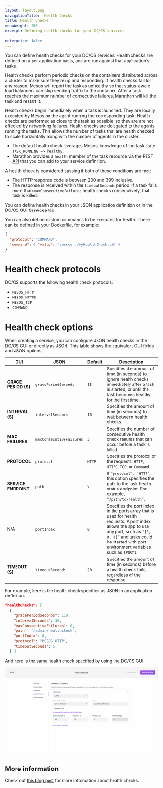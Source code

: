 ```yaml
---
layout: layout.pug
navigationTitle:  Health Checks
title: Health Checks
menuWeight: 200
excerpt: Defining health checks for your DC/OS services

enterprise: false
---
```


You can define health checks for your DC/OS services. Health checks are defined on a per application basis, and are run against that application's tasks.

Health checks perform periodic checks on the containers distributed across a cluster to make sure they’re up and responding. If health checks fail for any reason, Mesos will report the task as unhealthy so that status-aware load balancers can stop sending traffic to the container. After a task reaches the maximum number of consecutive failures, Marathon will kill the task and restart it.

Health checks begin immediately when a task is launched. They are locally executed by Mesos on the agent running the corresponding task. Health checks are performed as close to the task as possible, so they are are not affected by networking failures. Health checks are delegated to the agents running the tasks. This allows the number of tasks that are health checked to scale horizontally along with the number of agents in the cluster.

- The default health check leverages Mesos' knowledge of the task state `TASK_RUNNING => healthy`.
- Marathon provides a `health` member of the task resource via the [REST API](/1.11/deploying-services/marathon-api/) that you can add to your service definition.

A health check is considered passing if both of these conditions are met:

- The HTTP response code is between 200 and 399 inclusive.
- The response is received within the `timeoutSeconds` period. If a task fails more than `maxConsecutiveFailures` health checks consecutively, that task is killed.

You can define health checks in your JSON application definition or in the DC/OS GUI **Services** tab.

You can also define custom commands to be executed for health. These can be defined in your Dockerfile, for example:

```json
{
  "protocol": "COMMAND",
  "command": { "value": "source ./myHealthCheck.sh" }
}
```

# Health check protocols

DC/OS supports the following health check protocols:

- `MESOS_HTTP`
- `MESOS_HTTPS`
- `MESOS_TCP`
- `COMMAND`

# Health check options

When creating a service, you can configure JSON health checks in the DC/OS GUI or directly as JSON. This table shows the equivalent GUI fields and JSON options.

| GUI | JSON | Default | Description |
|----------------------|--------------------------|---------|---------------------------------------------------------------------------------------------------------------------------------------------------------------------------------------------------------------------------------------------|
| **GRACE PERIOD (S)** | `gracePeriodSeconds` | `15` | Specifies the amount of time (in seconds) to ignore health checks immediately after a task is started; or until the task becomes healthy for the first time. |
| **INTERVAL (S)** | `intervalSeconds` | `10` | Specifies the amount of time (in seconds) to wait between health checks. |
| **MAX FAILURES** | `maxConsecutiveFailures` | `3` | Specifies the number of consecutive health check failures that can occur before a task is killed. |
| **PROTOCOL** | `protocol` | `HTTP` | Specifies the protocol of the requests: `HTTP`, `HTTPS`, `TCP`, or `Command`. |
| **SERVICE ENDPOINT** | `path` | `\` | If `"protocol": "HTTP"`, this option specifies the path to the task health status endpoint. For example, `“/path/to/health”`. |
| N/A | `portIndex` | `0` | Specifies the port index in the ports array that is used for health requests. A port index allows the app to use any port, such as `“[0, 0, 0]”` and tasks could be started with port environment variables such as `$PORT1`. |
| **TIMEOUT (S)** | `timeoutSeconds` | `20` | Specifies the amount of time (in seconds) before a health check fails, regardless of the response. |

For example, here is the health check specified as JSON in an application definition.

```json
"healthChecks": [
  {
    "gracePeriodSeconds": 120,
    "intervalSeconds": 30,
    "maxConsecutiveFailures": 0,
    "path": "/admin/healthcheck",
    "portIndex": 0,
    "protocol": "MESOS_HTTP",
    "timeoutSeconds": 5
  } ]
```

And here is the same health check specified by using the DC/OS GUI.

![GUI health check](/1.11/img/health-check-gui.png)

## More information
Check out [this blog post](https://mesosphere.com/blog/2017/05/16/13-factor-app-building-releasing-for-cloud-native/) for more information about health checks.
